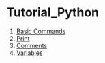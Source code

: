 # Tutorial_Python

1. [Basic Commands](https://github.com/sci4ever/Tutorial_Python/blob/main/Basic%20Commands.ipynb)
2. [Print](https://github.com/sci4ever/Tutorial_Python/blob/main/Print.ipynb)
3. [Comments](https://github.com/sci4ever/Tutorial_Python/blob/main/Comments.ipynb)
4. [Variables](https://github.com/sci4ever/Tutorial_Python/blob/main/Variables.ipynb)
